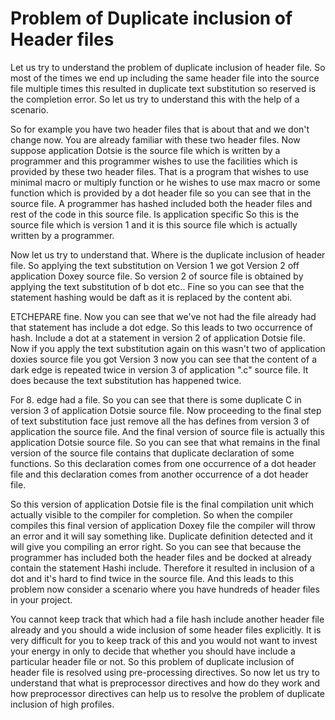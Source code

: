# Problem of Duplicate inclusion of Header files

Let us try to understand the problem of duplicate inclusion of header file. So most of the times we end up including the same header file into the source file multiple times this resulted in duplicate text substitution so reserved is the completion error. So let us try to understand this with the help of a scenario.

So for example you have two header files that is about that and we don't change now. You are already familiar with these two header files. Now suppose application Dotsie is the source file which is written by a programmer and this programmer wishes to use the facilities which is provided by these two header files. That is a program that wishes to use minimal macro or multiply function or he wishes to use max macro or some function which is provided by a dot header file so you can see that in the source file. A programmer has hashed included both the header files and rest of the code in this source file. Is application specific So this is the source file which is version 1 and it is this source file which is actually written by a programmer.

Now let us try to understand that. Where is the duplicate inclusion of header file. So applying the text substitution on Version 1 we got Version 2 off application Doxey source file. So version 2 of source file is obtained by applying the text substitution of b dot etc.. Fine so you can see that the statement hashing would be daft as it is replaced by the content abi.

ETCHEPARE fine. Now you can see that we've not had the file already had that statement has include a dot edge. So this leads to two occurrence of hash. Include a dot at a statement in version 2 of application Dotsie file. Now if you apply the text substitution again on this wasn't two of application doxies source file you got Version 3 now you can see that the content of a dark edge is repeated twice in version 3 of application ".c" source file. It does because the text substitution has happened twice.

For 8. edge had a file. So you can see that there is some duplicate C in version 3 of application Dotsie source file.  Now proceeding to the final step of text substitution face just remove all the has defines from version 3 of application the source file. And the final version of source file is actually this application Dotsie source file. So you can see that what remains in the final version of the source file contains that duplicate declaration of some functions. So this declaration comes from one occurrence of a dot header file and this declaration comes from another occurrence of a dot header file.

So this version of application Dotsie file is the final compilation unit which actually visible to the compiler for completion. So when the compiler compiles this final version of application Doxey file the compiler will throw an error and it will say something like. Duplicate definition detected and it will give you compiling an error right. So you can see that because the programmer has included both the header files and be docked at already contain the statement Hashi include. Therefore it resulted in inclusion of a dot and it's hard to find twice in the source file. And this leads to this problem now consider a scenario where you have hundreds of header files in your project.

You cannot keep track that which had a file hash include another header file already and you should a wide inclusion of some header files explicitly. It is very difficult for you to keep track of this and you would not want to invest your energy in only to decide that whether you should have include a particular header file or not. So this problem of duplicate inclusion of header file is resolved using pre-processing directives. So now let us try to understand that what is preprocessor directives and how do they work and how preprocessor directives can help us to resolve the problem of duplicate inclusion of high profiles. 
